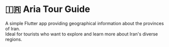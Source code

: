 # 🇮🇷 Aria Tour Guide

A simple Flutter app providing geographical information about the provinces of Iran.  
Ideal for tourists who want to explore and learn more about Iran's diverse regions.
